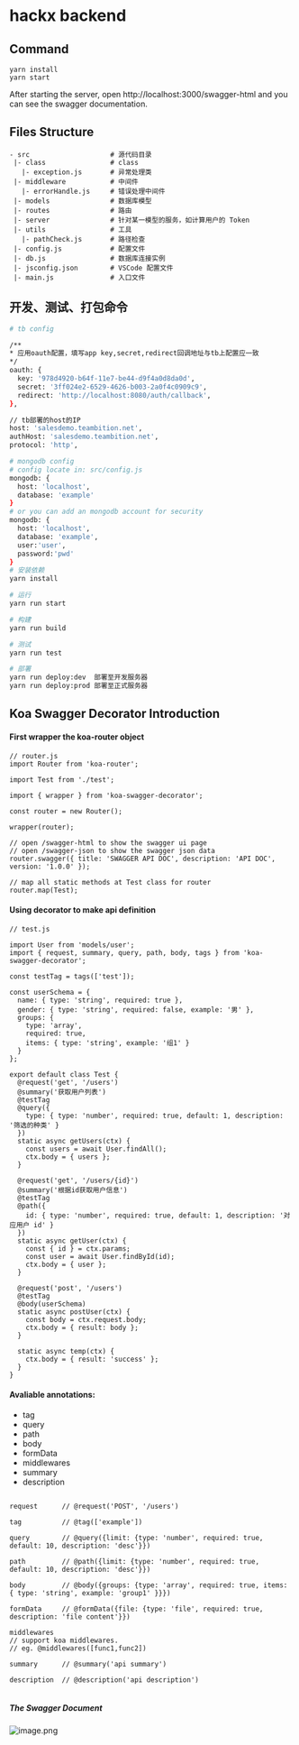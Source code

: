 # hackx backend


## Command
```
yarn install
yarn start
```

After starting the server, open http://localhost:3000/swagger-html and you can see the swagger documentation.

## Files Structure
```
- src                    # 源代码目录
 |- class                # class
   |- exception.js       # 异常处理类
 |- middleware           # 中间件
   |- errorHandle.js     # 错误处理中间件
 |- models               # 数据库模型
 |- routes               # 路由
 |- server               # 针对某一模型的服务，如计算用户的 Token
 |- utils                # 工具
   |- pathCheck.js       # 路径检查
 |- config.js            # 配置文件
 |- db.js                # 数据库连接实例
 |- jsconfig.json        # VSCode 配置文件
 |- main.js              # 入口文件
```

## 开发、测试、打包命令
``` bash
# tb config

/**
* 应用oauth配置，填写app key,secret,redirect回调地址与tb上配置应一致
*/
oauth: {
  key: '978d4920-b64f-11e7-be44-d9f4a0d8da0d',
  secret: '3ff024e2-6529-4626-b003-2a0f4c0909c9',
  redirect: 'http://localhost:8080/auth/callback',
},

// tb部署的host的IP
host: 'salesdemo.teambition.net',
authHost: 'salesdemo.teambition.net',
protocol: 'http',

# mongodb config
# config locate in: src/config.js
mongodb: {
  host: 'localhost',
  database: 'example'
}
# or you can add an mongodb account for security
mongodb: {
  host: 'localhost',
  database: 'example',
  user:'user',
  password:'pwd'
}
# 安装依赖
yarn install

# 运行
yarn run start

# 构建
yarn run build

# 测试
yarn run test

# 部署
yarn run deploy:dev  部署至开发服务器
yarn run deploy:prod 部署至正式服务器

```


## Koa Swagger Decorator Introduction

#### First wrapper the koa-router object

```
// router.js
import Router from 'koa-router';

import Test from './test';

import { wrapper } from 'koa-swagger-decorator';

const router = new Router();

wrapper(router);

// open /swagger-html to show the swagger ui page
// open /swagger-json to show the swagger json data
router.swagger({ title: 'SWAGGER API DOC', description: 'API DOC', version: '1.0.0' });

// map all static methods at Test class for router
router.map(Test);

```

#### Using decorator to make api definition

```
// test.js

import User from 'models/user';
import { request, summary, query, path, body, tags } from 'koa-swagger-decorator';

const testTag = tags(['test']);

const userSchema = {
  name: { type: 'string', required: true },
  gender: { type: 'string', required: false, example: '男' },
  groups: {
    type: 'array',
    required: true,
    items: { type: 'string', example: '组1' }
  }
};

export default class Test {
  @request('get', '/users')
  @summary('获取用户列表')
  @testTag
  @query({
    type: { type: 'number', required: true, default: 1, description: '筛选的种类' }
  })
  static async getUsers(ctx) {
    const users = await User.findAll();
    ctx.body = { users };
  }

  @request('get', '/users/{id}')
  @summary('根据id获取用户信息')
  @testTag
  @path({
    id: { type: 'number', required: true, default: 1, description: '对应用户 id' }
  })
  static async getUser(ctx) {
    const { id } = ctx.params;
    const user = await User.findById(id);
    ctx.body = { user };
  }

  @request('post', '/users')
  @testTag
  @body(userSchema)
  static async postUser(ctx) {
    const body = ctx.request.body;
    ctx.body = { result: body };
  }

  static async temp(ctx) {
    ctx.body = { result: 'success' };
  }
}

```

#### Avaliable annotations:

- tag         
- query
- path
- body
- formData
- middlewares
- summary
- description


```

request      // @request('POST', '/users')

tag          // @tag(['example'])

query        // @query({limit: {type: 'number', required: true, default: 10, description: 'desc'}})

path         // @path({limit: {type: 'number', required: true, default: 10, description: 'desc'}})

body         // @body({groups: {type: 'array', required: true, items: { type: 'string', example: 'group1' }}})

formData     // @formData({file: {type: 'file', required: true, description: 'file content'}})

middlewares  
// support koa middlewares. 
// eg. @middlewares([func1,func2])

summary      // @summary('api summary')

description  // @description('api description')


```



##### The Swagger Document 

![image.png](https://camo.githubusercontent.com/d98c1c180a02190e911c6223be187a8302963a0c/687474703a2f2f75706c6f61642d696d616765732e6a69616e7368752e696f2f75706c6f61645f696d616765732f323536333532372d346236656438393531383361303035352e706e673f696d6167654d6f6772322f6175746f2d6f7269656e742f7374726970253743696d61676556696577322f322f772f31323430)
